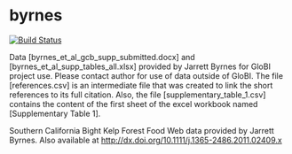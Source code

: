 # byrnes
[![Build Status](https://travis-ci.org/globalbioticinteractions/byrnes.svg?branch=master)](https://travis-ci.org/globalbioticinteractions/byrnes)

Data [byrnes_et_al_gcb_supp_submitted.docx] and [byrnes_et_al_supp_tables_all.xlsx] provided by Jarrett Byrnes for GloBI project use. Please contact author for use of data outside of GloBI. The file [references.csv] is an intermediate file that was created to link the short references to its full citation. Also, the file [supplementary_table_1.csv] contains the content of the first sheet of the excel workbook named [Supplementary Table 1].

Southern California Bight Kelp Forest Food Web data provided by Jarrett Byrnes. Also available at http://dx.doi.org/10.1111/j.1365-2486.2011.02409.x
